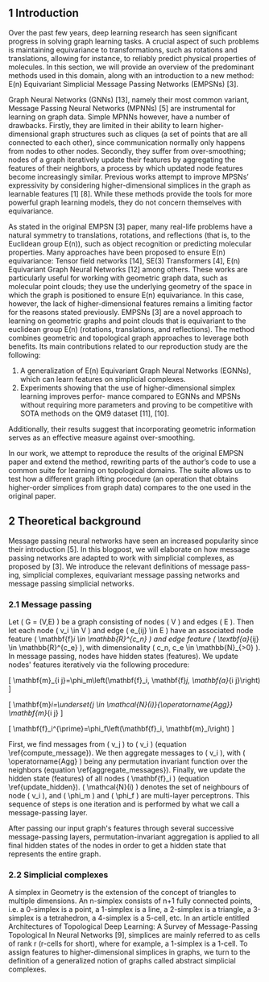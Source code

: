 ## 1 Introduction

Over the past few years, deep learning research has seen significant progress in solving graph learning tasks. A crucial aspect of such problems is maintaining equivariance to transformations, such as rotations and translations, allowing for instance, to reliably predict physical properties of molecules. In this section, we will provide an overview of the predominant methods used in this domain, along with an introduction to a new method: E(n) Equivariant Simplicial Message Passing Networks (EMPSNs) [3].

Graph Neural Networks (GNNs) [13], namely their most common variant, Message Passing Neural Networks (MPNNs) [5] are instrumental for learning on graph data. Simple MPNNs however, have a number of drawbacks. Firstly, they are limited in their ability to learn higher-dimensional graph structures such as cliques (a set of points that are all connected to each other), since communication normally only happens from nodes to other nodes. Secondly, they suffer from over-smoothing; nodes of a graph iteratively update their features by aggregating the features of their neighbors, a process by which updated node features become increasingly similar. Previous works attempt to improve MPSNs’ expressivity by considering higher-dimensional simplices in the graph as learnable features [1] [8]. While these methods provide the tools for more powerful graph learning models, they do not concern themselves with equivariance.

As stated in the original EMPSN [3] paper, many real-life problems have a natural symmetry to translations, rotations, and reflections (that is, to the Euclidean group E(n)), such as object recognition or predicting molecular properties. Many approaches have been proposed to ensure E(n) equivariance: Tensor field networks [14], SE(3) Transformers [4], E(n) Equivariant Graph Neural Networks [12] among others. These works are particularly useful for working with geometric graph data, such as molecular point clouds; they use the underlying geometry of the space in which the graph is positioned to ensure E(n) equivariance. In this case, however, the lack of higher-dimensional features remains a limiting factor for the reasons stated previously. EMPSNs [3] are a novel approach to learning on geometric graphs and point clouds that is equivariant to the euclidean group E(n) (rotations, translations, and reflections). The method combines geometric and topological graph approaches to leverage both benefits. Its main contributions related to our reproduction study are the following:

1. A generalization of E(n) Equivariant Graph Neural Networks (EGNNs), which can learn
features on simplicial complexes.
2. Experiments showing that the use of higher-dimensional simplex learning improves perfor-
mance compared to EGNNs and MPSNs without requiring more parameters and proving
to be competitive with SOTA methods on the QM9 dataset [11], [10].

Additionally, their results suggest that incorporating geometric information serves as an effective
measure against over-smoothing.

In our work, we attempt to reproduce the results of the original EMPSN paper and extend the
method, rewriting parts of the author’s code to use a common suite for learning on topological
domains. The suite allows us to test how a different graph lifting procedure (an operation
that obtains higher-order simplices from graph data) compares to the one used in the original
paper.

## 2 Theoretical background

Message passing neural networks have seen an increased popularity since their introduction [5].
In this blogpost, we will elaborate on how message passing networks are adapted to work with
simplicial complexes, as proposed by [3]. We introduce the relevant definitions of message pass-
ing, simplicial complexes, equivariant message passing networks and message passing simplicial
networks.

### 2.1 Message passing
<a name="messpass"></a>
Let \( G = (V,E) \) be a graph consisting of nodes \( V \) and edges \( E \). Then let each node \( v_i \in V \) and edge \( e_{ij} \in E \) have an associated node feature \( \mathbf{f}_i \in \mathbb{R}^{c_n} \) and edge feature \( \textbf{a}_{ij} \in \mathbb{R}^{c_e} \), with dimensionality \( c_n, c_e \in \mathbb{N}_{>0} \). In message passing, nodes have hidden states (features). We update nodes' features iteratively via the following procedure:

\[
\mathbf{m}_{i j}=\phi_m\left(\mathbf{f}_i, \mathbf{f}_j, \mathbf{a}_{i j}\right)
\]

\[
\mathbf{m}_i=\underset{j \in \mathcal{N}(i)}{\operatorname{Agg}} \mathbf{m}_{i j}
\]

\[
\mathbf{f}_i^{\prime}=\phi_f\left(\mathbf{f}_i, \mathbf{m}_i\right)
\]

First, we find messages from \( v_j \) to \( v_i \) (equation \ref{compute_message}). We then aggregate messages to \( v_i \), with \( \operatorname{Agg} \) being any permutation invariant function over the neighbors (equation \ref{aggregate_messages}). Finally, we update the hidden state (features) of all nodes \( \mathbf{f}_i \) (equation \ref{update_hidden}). \( \mathcal{N}(i) \) denotes the set of neighbours of node \( v_i \), and \( \phi_m \) and \( \phi_f \) are multi-layer perceptrons. This sequence of steps is one iteration and is performed by what we call a message-passing layer.

After passing our input graph's features through several successive message-passing layers, permutation-invariant aggregation is applied to all final hidden states of the nodes in order to get a hidden state that represents the entire graph.

### 2.2 Simplicial complexes

A simplex in Geometry is the extension of the concept of triangles to multiple dimensions. An
n-simplex consists of n+1 fully connected points, i.e. a 0-simplex is a point, a 1-simplex is a line,
a 2-simplex is a triangle, a 3-simplex is a tetrahedron, a 4-simplex is a 5-cell, etc. In an article
entitled Architectures of Topological Deep Learning: A Survey of Message-Passing Topological
In Neural Networks [9], simplices are mainly referred to as cells of rank r (r-cells for short),
where for example, a 1-simplex is a 1-cell. To assign features to higher-dimensional simplices
in graphs, we turn to the definition of a generalized notion of graphs called abstract simplicial
complexes.